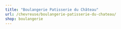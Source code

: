 ```yaml
---
title: "Boulangerie Patisserie du Château"
url: /chevreuse/boulangerie-patisserie-du-chateau/
shop: boulangerie
---
```

